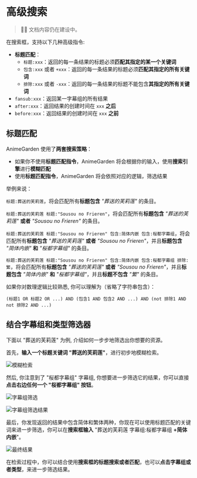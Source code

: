 # 高级搜索

> 👷‍♂️ 文档内容仍在建设中。

在搜索框，支持以下几种高级指令:

+ **标题匹配**：
  + `标题:xxx`：返回的每一条结果的标题必须**匹配其指定的某一个关键词**
  + `包含:xxx` 或者 `+xxx`：返回的每一条结果的标题必须**匹配其指定的所有关键词**
  + `排除:xxx` 或者 `-xxx`：返回的每一条结果的标题不能包含**其指定的所有关键词**
+ `fansub:xxx`：返回某一字幕组的所有结果
+ `after:xxx`：返回结果的创建时间在 `xxx` **之后**
+ `before:xxx`：返回结果的创建时间在 `xxx` **之前**

## 标题匹配

AnimeGarden 使用了**两套搜索策略**：

+ 如果你不使用**标题匹配指令**，AnimeGarden 将会根据你的输入，使用**搜索引擎**进行**模糊匹配**
+ 使用**标题匹配指令**，AnimeGarden 将会依照对应的逻辑，筛选结果

举例来说：

`标题:葬送的芙莉莲`，将会匹配所有**标题包含** _"葬送的芙莉莲"_ 的条目。

`标题:葬送的芙莉莲 标题:"Sousou no Frieren"`，将会匹配所有**标题包含** _"葬送的芙莉莲"_ **或者** _"Sousou no Frieren"_ 的条目。

`标题:葬送的芙莉莲 标题:"Sousou no Frieren" 包含:简体内嵌 包含:桜都字幕组`，将会匹配所有**标题包含** _"葬送的芙莉莲"_ **或者** _"Sousou no Frieren"_，并且**标题包含** _"简体内嵌"_ **和** _"桜都字幕组"_ 的条目。

`标题:葬送的芙莉莲 标题:"Sousou no Frieren" 包含:简体内嵌 包含:桜都字幕组 排除:繁`，将会匹配所有**标题包含** _"葬送的芙莉莲"_ **或者** _"Sousou no Frieren"_，并且**标题包含** _"简体内嵌"_ **和** _"桜都字幕组"_，并且**标题不包含** _"繁"_ 的条目。

如果你对数理逻辑比较熟悉, 你可以理解为（省略了字符串包含）：

```text
(标题1 OR 标题2 OR ...) AND (包含1 AND 包含2 AND ...) AND (not 排除1 AND not 排除2 AND ...)
```

## 结合字幕组和类型筛选器

下面以 "葬送的芙莉莲" 为例, 介绍如何一步步地筛选出你想要的资源。

首先，**输入一个标题关键词 "葬送的芙莉莲"**，进行初步地模糊检索。

![模糊检索](/search-1.png)

然后, 你注意到了 "桜都字幕组" 字幕组, 你想要进一步筛选它的结果，你可以直接**点击右边任何一个 "桜都字幕组" 按钮**。

![字幕组筛选](/search-2.png)

![字幕组筛选结果](/search-3.png)

最后，你发现返回的结果中包含简体和繁体两种，你现在可以使用标题匹配的关键词来进一步筛选，你可以在**搜索框输入** "葬送的芙莉莲 字幕组:桜都字幕组 **+简体内嵌**"。

![最终结果](/search-4.png)

在检索过程中，你可以结合使用**搜索框的标题搜索或者匹配**，也可以**点击字幕组或者类型**，来进一步筛选结果。
